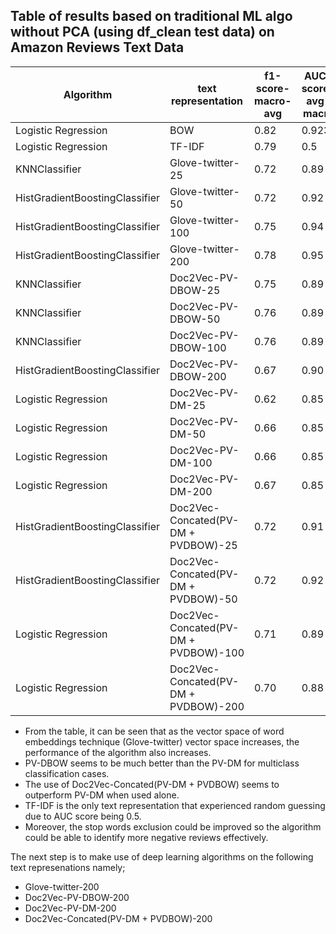 ## **Table of results based on traditional ML algo without PCA (using df_clean test data) on  Amazon Reviews Text Data**

Algorithm|text representation|f1-score-macro-avg|AUC-score-avg-macro
|----------- |----------- | ----------- | ----------- |
Logistic Regression|BOW|0.82|0.923
Logistic Regression|TF-IDF|0.79|0.5
KNNClassifier|Glove-twitter-25|0.72|0.89
HistGradientBoostingClassifier|Glove-twitter-50|0.72|0.92
HistGradientBoostingClassifier|Glove-twitter-100|0.75|0.94
HistGradientBoostingClassifier|Glove-twitter-200|0.78|0.95
KNNClassifier|Doc2Vec-PV-DBOW-25|0.75|0.89
KNNClassifier|Doc2Vec-PV-DBOW-50|0.76|0.89
KNNClassifier|Doc2Vec-PV-DBOW-100|0.76|0.89
HistGradientBoostingClassifier|Doc2Vec-PV-DBOW-200|0.67|0.90
Logistic Regression|Doc2Vec-PV-DM-25|0.62|0.85
Logistic Regression|Doc2Vec-PV-DM-50|0.66|0.85
Logistic Regression|Doc2Vec-PV-DM-100|0.66|0.85
Logistic Regression|Doc2Vec-PV-DM-200|0.67|0.85
HistGradientBoostingClassifier|Doc2Vec-Concated(PV-DM + PVDBOW)-25|0.72|0.91
HistGradientBoostingClassifier|Doc2Vec-Concated(PV-DM + PVDBOW)-50|0.72|0.92
Logistic Regression|Doc2Vec-Concated(PV-DM + PVDBOW)-100|0.71|0.89
Logistic Regression|Doc2Vec-Concated(PV-DM + PVDBOW)-200|0.70|0.88

- From the table, it can be seen that as the vector space of word embeddings technique (Glove-twitter) vector space increases, the performance of the algorithm also increases. 
- PV-DBOW seems to be much better than the PV-DM for multiclass classification cases.
- The use of Doc2Vec-Concated(PV-DM + PVDBOW) seems to outperform PV-DM when used alone.
- TF-IDF is the only text representation that experienced random guessing due to AUC score being 0.5.
- Moreover, the stop words exclusion could be improved so the algorithm could be able to identify more negative reviews effectively.

The next step is to make use of deep learning algorithms on the following text represenations namely;
- Glove-twitter-200
- Doc2Vec-PV-DBOW-200
- Doc2Vec-PV-DM-200
- Doc2Vec-Concated(PV-DM + PVDBOW)-200